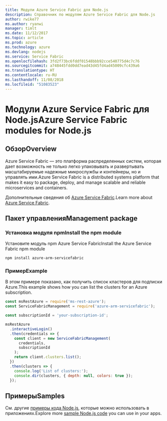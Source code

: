 ```yaml
---
title: Модули Azure Service Fabric для Node.js
description: Справочник по модулям Azure Service Fabric для Node.js
author: rwike77
ms.author: ryanwi
manager: timlt
ms.date: 11/12/2017
ms.topic: article
ms.prod: azure
ms.technology: azure
ms.devlang: nodejs
ms.service: Service Fabric
ms.openlocfilehash: 3fd2f73bc6fddf01548bbb92cce540775d4c7c76
ms.sourcegitcommit: a748445fdd0dd7ead43d45fd4ad45009cfc439a6
ms.translationtype: HT
ms.contentlocale: ru-RU
ms.lasthandoff: 11/08/2018
ms.locfileid: "51083523"
---
```

# <a name="azure-service-fabric-modules-for-nodejs"></a><span data-ttu-id="b89db-103">Модули Azure Service Fabric для Node.js</span><span class="sxs-lookup"><span data-stu-id="b89db-103">Azure Service Fabric modules for Node.js</span></span>

## <a name="overview"></a><span data-ttu-id="b89db-104">Обзор</span><span class="sxs-lookup"><span data-stu-id="b89db-104">Overview</span></span>

<span data-ttu-id="b89db-105">Azure Service Fabric — это платформа распределенных систем, которая дает возможность не только легко упаковывать и развертывать масштабируемые надежные микрослужбы и контейнеры, но и управлять ими.</span><span class="sxs-lookup"><span data-stu-id="b89db-105">Azure Service Fabric is a distributed systems platform that makes it easy to package, deploy, and manage scalable and reliable microservices and containers.</span></span>

<span data-ttu-id="b89db-106">Дополнительные сведения об [Azure Service Fabric](https://docs.microsoft.com/azure/service-fabric/service-fabric-overview).</span><span class="sxs-lookup"><span data-stu-id="b89db-106">Learn more about [Azure Service Fabric](https://docs.microsoft.com/azure/service-fabric/service-fabric-overview).</span></span>

## <a name="management-package"></a><span data-ttu-id="b89db-107">Пакет управления</span><span class="sxs-lookup"><span data-stu-id="b89db-107">Management package</span></span>

### <a name="install-the-npm-module"></a><span data-ttu-id="b89db-108">Установка модуля npm</span><span class="sxs-lookup"><span data-stu-id="b89db-108">Install the npm module</span></span>

<span data-ttu-id="b89db-109">Установите модуль npm Azure Service Fabric</span><span class="sxs-lookup"><span data-stu-id="b89db-109">Install the Azure Service Fabric npm module</span></span>

```bash
npm install azure-arm-servicefabric
```

### <a name="example"></a><span data-ttu-id="b89db-110">Пример</span><span class="sxs-lookup"><span data-stu-id="b89db-110">Example</span></span>

<span data-ttu-id="b89db-111">В этом примере показано, как получить список кластеров для подписки Azure.</span><span class="sxs-lookup"><span data-stu-id="b89db-111">This example shows how you can list the clusters for an Azure subscription.</span></span>

```javascript
const msRestAzure = require('ms-rest-azure');
const ServiceFabricManagement = require('azure-arm-servicefabric');

const subscriptionId = 'your-subscription-id';

msRestAzure
  .interactiveLogin()
  .then(credentials => {
    const client = new ServiceFabricManagement(
      credentials,
      subscriptionId
    );
    return client.clusters.list();
  })
  .then(clusters => {
    console.log('List of clusters:');
    console.dir(clusters, { depth: null, colors: true });
  });
```

## <a name="samples"></a><span data-ttu-id="b89db-112">Примеры</span><span class="sxs-lookup"><span data-stu-id="b89db-112">Samples</span></span>

<span data-ttu-id="b89db-113">См. другие [примеры кода Node.js](https://azure.microsoft.com/resources/samples/?platform=nodejs), которые можно использовать в приложениях.</span><span class="sxs-lookup"><span data-stu-id="b89db-113">Explore more [sample Node.js code](https://azure.microsoft.com/resources/samples/?platform=nodejs) you can use in your apps.</span></span>

